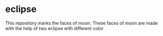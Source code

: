 # eclipse
This repository marks the faces of moon. These faces of moon are made with the help of two eclipse with different color  
